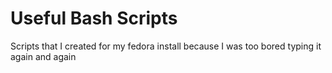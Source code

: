 # Useful Bash Scripts

 Scripts that I created for my fedora install because I was too bored typing it again and again
